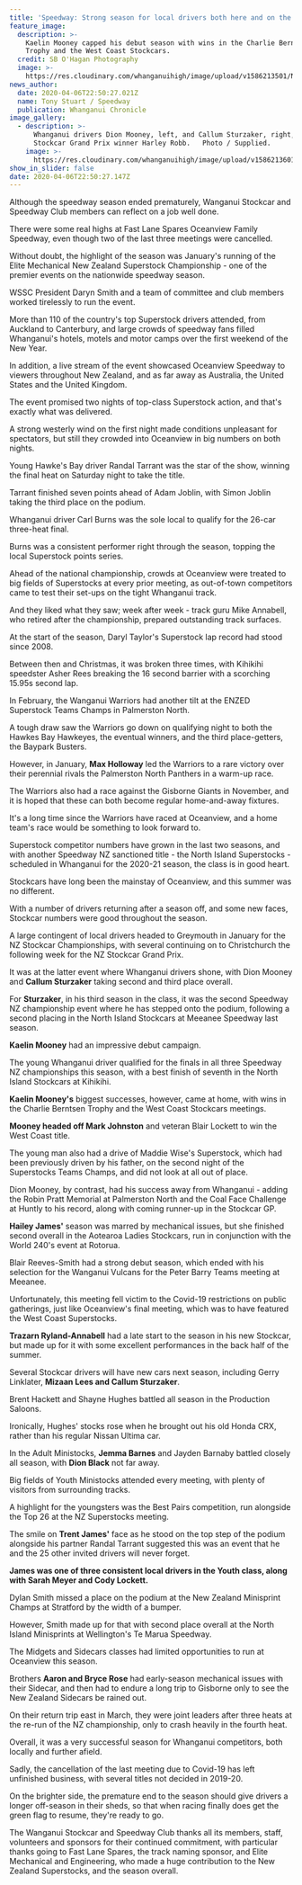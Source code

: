 ```yaml
---
title: 'Speedway: Strong season for local drivers both here and on the road'
feature_image:
  description: >-
    Kaelin Mooney capped his debut season with wins in the Charlie Berntsen
    Trophy and the West Coast Stockcars. 
  credit: SB O'Hagan Photography
  image: >-
    https://res.cloudinary.com/whanganuihigh/image/upload/v1586213501/News/Kaelin_Mooney_Chron_7.4.20.jpg
news_author:
  date: 2020-04-06T22:50:27.021Z
  name: Tony Stuart / Speedway
  publication: Whanganui Chronicle
image_gallery:
  - description: >-
      Whanganui drivers Dion Mooney, left, and Callum Sturzaker, right, flank NZ
      Stockcar Grand Prix winner Harley Robb.   Photo / Supplied.
    image: >-
      https://res.cloudinary.com/whanganuihigh/image/upload/v1586213601/News/Callum_Sturzaker_Chron_7.4.20.jpg
show_in_slider: false
date: 2020-04-06T22:50:27.147Z
---
```

Although the speedway season ended prematurely, Wanganui Stockcar and Speedway Club members can reflect on a job well done.

There were some real highs at Fast Lane Spares Oceanview Family Speedway, even though two of the last three meetings were cancelled.

Without doubt, the highlight of the season was January's running of the Elite Mechanical New Zealand Superstock Championship - one of the premier events on the nationwide speedway season.

WSSC President Daryn Smith and a team of committee and club members worked tirelessly to run the event.

More than 110 of the country's top Superstock drivers attended, from Auckland to Canterbury, and large crowds of speedway fans filled Whanganui's hotels, motels and motor camps over the first weekend of the New Year.

In addition, a live stream of the event showcased Oceanview Speedway to viewers throughout New Zealand, and as far away as Australia, the United States and the United Kingdom.

The event promised two nights of top-class Superstock action, and that's exactly what was delivered.

A strong westerly wind on the first night made conditions unpleasant for spectators, but still they crowded into Oceanview in big numbers on both nights.

Young Hawke's Bay driver Randal Tarrant was the star of the show, winning the final heat on Saturday night to take the title.

Tarrant finished seven points ahead of Adam Joblin, with Simon Joblin taking the third place on the podium.

Whanganui driver Carl Burns was the sole local to qualify for the 26-car three-heat final.

Burns was a consistent performer right through the season, topping the local Superstock points series.

Ahead of the national championship, crowds at Oceanview were treated to big fields of Superstocks at every prior meeting, as out-of-town competitors came to test their set-ups on the tight Whanganui track.

And they liked what they saw; week after week - track guru Mike Annabell, who retired after the championship, prepared outstanding track surfaces.

At the start of the season, Daryl Taylor's Superstock lap record had stood since 2008.

Between then and Christmas, it was broken three times, with Kihikihi speedster Asher Rees breaking the 16 second barrier with a scorching 15.95s second lap.

In February, the Wanganui Warriors had another tilt at the ENZED Superstock Teams Champs in Palmerston North.

A tough draw saw the Warriors go down on qualifying night to both the Hawkes Bay Hawkeyes, the eventual winners, and the third place-getters, the Baypark Busters.

However, in January, **Max Holloway** led the Warriors to a rare victory over their perennial rivals the Palmerston North Panthers in a warm-up race.

The Warriors also had a race against the Gisborne Giants in November, and it is hoped that these can both become regular home-and-away fixtures.

It's a long time since the Warriors have raced at Oceanview, and a home team's race would be something to look forward to.

Superstock competitor numbers have grown in the last two seasons, and with another Speedway NZ sanctioned title - the North Island Superstocks - scheduled in Whanganui for the 2020-21 season, the class is in good heart.

Stockcars have long been the mainstay of Oceanview, and this summer was no different.

With a number of drivers returning after a season off, and some new faces, Stockcar numbers were good throughout the season.

A large contingent of local drivers headed to Greymouth in January for the NZ Stockcar Championships, with several continuing on to Christchurch the following week for the NZ Stockcar Grand Prix.

It was at the latter event where Whanganui drivers shone, with Dion Mooney and **Callum Sturzaker** taking second and third place overall.

For **Sturzaker**, in his third season in the class, it was the second Speedway NZ championship event where he has stepped onto the podium, following a second placing in the North Island Stockcars at Meeanee Speedway last season.

**Kaelin Mooney** had an impressive debut campaign.

The young Whanganui driver qualified for the finals in all three Speedway NZ championships this season, with a best finish of seventh in the North Island Stockcars at Kihikihi.

**Kaelin Mooney's** biggest successes, however, came at home, with wins in the Charlie Berntsen Trophy and the West Coast Stockcars meetings.

**Mooney headed off Mark Johnston** and veteran Blair Lockett to win the West Coast title.

The young man also had a drive of Maddie Wise's Superstock, which had been previously driven by his father, on the second night of the Superstocks Teams Champs, and did not look at all out of place.

Dion Mooney, by contrast, had his success away from Whanganui - adding the Robin Pratt Memorial at Palmerston North and the Coal Face Challenge at Huntly to his record, along with coming runner-up in the Stockcar GP.

**Hailey James'** season was marred by mechanical issues, but she finished second overall in the Aotearoa Ladies Stockcars, run in conjunction with the World 240's event at Rotorua.

Blair Reeves-Smith had a strong debut season, which ended with his selection for the Wanganui Vulcans for the Peter Barry Teams meeting at Meeanee.

Unfortunately, this meeting fell victim to the Covid-19 restrictions on public gatherings, just like Oceanview's final meeting, which was to have featured the West Coast Superstocks.

**Trazarn Ryland-Annabell** had a late start to the season in his new Stockcar, but made up for it with some excellent performances in the back half of the summer.

Several Stockcar drivers will have new cars next season, including Gerry Linklater, **Mizaan Lees and Callum Sturzaker**.

Brent Hackett and Shayne Hughes battled all season in the Production Saloons.

Ironically, Hughes' stocks rose when he brought out his old Honda CRX, rather than his regular Nissan Ultima car.

In the Adult Ministocks, **Jemma Barnes** and Jayden Barnaby battled closely all season, with **Dion Black** not far away.

Big fields of Youth Ministocks attended every meeting, with plenty of visitors from surrounding tracks.

A highlight for the youngsters was the Best Pairs competition, run alongside the Top 26 at the NZ Superstocks meeting.

The smile on **Trent James'** face as he stood on the top step of the podium alongside his partner Randal Tarrant suggested this was an event that he and the 25 other invited drivers will never forget.

**James was one of three consistent local drivers in the Youth class, along with Sarah Meyer and Cody Lockett.**

Dylan Smith missed a place on the podium at the New Zealand Minisprint Champs at Stratford by the width of a bumper.

However, Smith made up for that with second place overall at the North Island Minisprints at Wellington's Te Marua Speedway.

The Midgets and Sidecars classes had limited opportunities to run at Oceanview this season.

Brothers **Aaron and Bryce Rose** had early-season mechanical issues with their Sidecar, and then had to endure a long trip to Gisborne only to see the New Zealand Sidecars be rained out.

On their return trip east in March, they were joint leaders after three heats at the re-run of the NZ championship, only to crash heavily in the fourth heat.

Overall, it was a very successful season for Whanganui competitors, both locally and further afield.

Sadly, the cancellation of the last meeting due to Covid-19 has left unfinished business, with several titles not decided in 2019-20.

On the brighter side, the premature end to the season should give drivers a longer off-season in their sheds, so that when racing finally does get the green flag to resume, they're ready to go.

The Wanganui Stockcar and Speedway Club thanks all its members, staff, volunteers and sponsors for their continued commitment, with particular thanks going to Fast Lane Spares, the track naming sponsor, and Elite Mechanical and Engineering, who made a huge contribution to the New Zealand Superstocks, and the season overall.